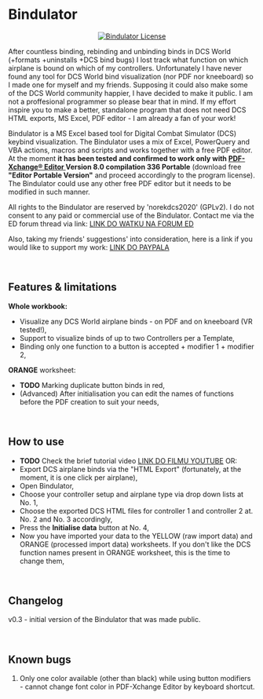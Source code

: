 # Bindulator

<p align="center">
       <a href="https://github.com/norekdcs2020/Bindulator/blob/master/LICENSE">
       <img src="https://img.shields.io/badge/License-GPLv2-red.svg" alt="Bindulator License">
       </a>
</p>

After countless binding, rebinding and unbinding binds in DCS World (+formats +uninstalls +DCS bind bugs) I lost track what function on which airplane is bound on which of my controllers. Unfortunately I have never found any tool for DCS World bind visualization (nor PDF nor kneeboard) so I made one for myself and my friends. Supposing it could also make some of the DCS World community happier, I have decided to make it public. I am not a proffesional programmer so please bear that in mind. If my effort inspire you to make a better, standalone program that does not need DCS HTML exports, MS Excel, PDF editor - I am already a fan of your work!

Bindulator is a MS Excel based tool for Digital Combat Simulator (DCS) keybind visualization. The Bindulator uses a mix of Excel, PowerQuery and VBA actions, macros and scripts and works together with a free PDF editor. At the moment **it has been tested and confirmed to work only with <a href = https://www.tracker-software.com/product/pdf-xchange-editor> PDF-Xchange® Editor </a> Version 8.0 compilation 336 Portable** (download free __"Editor Portable Version"__ and proceed accordingly to the program license). The Bindulator could use any other free PDF editor but it needs to be modified in such manner.

All rights to the Bindulator are reserved by 'norekdcs2020' (GPLv2). I do not consent to any paid or commercial use of the Bindulator. Contact me via the ED forum thread via link:
<a href="LINK DO WATKU NA FORUM ED">LINK DO WATKU NA FORUM ED</a> 

Also, taking my friends' suggestions' into consideration, here is a link if you would like to support my work:
<a href="LINK DO PAYPALA">LINK DO PAYPALA</a> 

<BR>
       
## Features & limitations
**Whole workbook:**
- Visualize any DCS World airplane binds - on PDF and on kneeboard (VR tested!),
- Support to visualize binds of up to two Controllers per a Template,
- Binding only one function to a button is accepted + modifier 1 + modifier 2,

**ORANGE** worksheet:
- **TODO** Marking duplicate button binds in red,
- (Advanced) After initialisation you can edit the names of functions before the PDF creation to suit your needs,

<BR>
       
## How to use
- **TODO** Check the brief tutorial video <a href="LINK DO FILMU YOUTUBE">LINK DO FILMU YOUTUBE</a> 
OR:
- Export DCS airplane binds via the "HTML Export" (fortunately, at the moment, it is one click per airplane),
- Open Bindulator,
- Choose your controller setup and airplane type via drop down lists at No. 1,
- Choose the exported DCS HTML files for controller 1 and controller 2 at. No. 2 and No. 3 accordingly,
- Press the **Initialise data** button at No. 4,
- Now you have imported your data to the YELLOW (raw import data) and ORANGE (processed import data) worksheets. If you don't like the DCS function names present in ORANGE worksheet, this is the time to change them,

<BR>
       
## Changelog
v0.3 - initial version of the Bindulator that was made public.

<BR>
       
## Known bugs
1) Only one color available (other than black) while using button modifiers - cannot change font color in PDF-Xchange Editor by keyboard shortcut.
